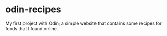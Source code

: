 # odin-recipes
My first project with Odin; a simple website that contains some recipes for foods that I found online.
